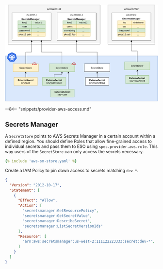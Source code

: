 
![aws sm](./pictures/eso-az-kv-aws-sm.png)


--8<-- "snippets/provider-aws-access.md"


## Secrets Manager

A `SecretStore` points to AWS Secrets Manager in a certain account within a
defined region. You should define Roles that allow fine-grained access to
individual secrets and pass them to ESO using `spec.provider.aws.role`. This
way users of the `SecretStore` can only access the secrets necessary.

``` yaml
{% include 'aws-sm-store.yaml' %}
```


Create a IAM Policy to pin down access to secrets matching `dev-*`.

``` json
{
  "Version": "2012-10-17",
  "Statement": [
    {
      "Effect": "Allow",
      "Action": [
        "secretsmanager:GetResourcePolicy",
        "secretsmanager:GetSecretValue",
        "secretsmanager:DescribeSecret",
        "secretsmanager:ListSecretVersionIds"
      ],
      "Resource": [
        "arn:aws:secretsmanager:us-west-2:111122223333:secret:dev-*",
      ]
    }
  ]
}
```
